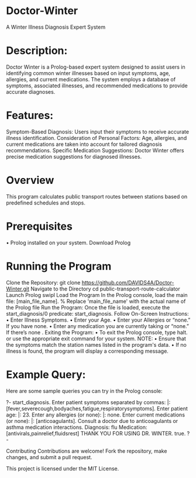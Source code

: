 # Doctor-Winter

A Winter Illness Diagnosis Expert System
# Description:

Doctor Winter is a Prolog-based expert system designed to assist users in identifying common winter illnesses based on input symptoms, age, allergies, and current medications. The system employs a database of symptoms, associated illnesses, and recommended medications to provide accurate diagnoses.
# Features:

Symptom-Based Diagnosis: Users input their symptoms to receive accurate illness identification.
Consideration of Personal Factors: Age, allergies, and current medications are taken into account for tailored diagnosis recommendations.
Specific Medication Suggestions: Doctor Winter offers precise medication suggestions for diagnosed illnesses.
# Overview 

This program calculates public transport routes between stations based on predefined schedules and stops.
# Prerequisites

•	Prolog installed on your system. Download Prolog
# Running the Program 

Clone the Repository:
git clone https://github.com/DAVIDS4A/Doctor-Winter.git
Navigate to the Directory
cd public-transport-route-calculator
Launch Prolog
swipl
Load the Program
In the Prolog console, load the main file:
[main_file_name]. % Replace 'main_file_name' with the actual name of the Prolog file
Run the Program: Once the file is loaded, execute the start_diagnosis/0 predicate:
start_diagnosis.
Follow On-Screen Instructions:
•	Enter Illness Symptoms.
•	Enter your Age.
•	Enter your Allergies or “none.” If you have none.
•	Enter any medication you are currently taking or “none.” If there’s none .
Exiting the Program:
•	To exit the Prolog console, type halt. or use the appropriate exit command for your system.
NOTE:
•	Ensure that the symptoms match the station names listed in the program's data.
•	If no illness is found, the program will display a corresponding message.

# Example Query: 
Here are some sample queries you can try in the Prolog console:

?- start_diagnosis.
Enter patient symptoms separated by commas: 
|: [fever,severecough,bodyaches,fatigue,respiratorysymptoms].
Enter patient age: 
|: 23.
Enter any allergies (or none): 
|: none.
Enter current medications (or none): 
|: [anticoagulants].
Consult a doctor due to anticoagulants or asthma medication interactions.
Diagnosis: flu
Medication: [antivirals,painrelief,fluidsrest]
THANK YOU FOR USING DR. WINTER.
true.
?-

Contributing Contributions are welcome! Fork the repository, make changes, and submit a pull request.

This project is licensed under the MIT License.


